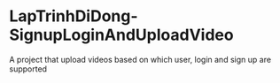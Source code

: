 # LapTrinhDiDong-SignupLoginAndUploadVideo
A project that upload videos based on which user, login and sign up are supported
